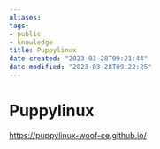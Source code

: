 ```yaml
---
aliases: 
tags: 
- public
- knowledge
title: Puppylinux
date created: "2023-03-28T09:21:44"
date modified: "2023-03-28T09:22:25"
---
```


# Puppylinux
https://puppylinux-woof-ce.github.io/
